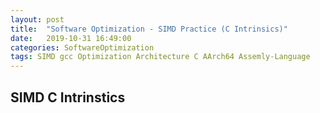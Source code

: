 ```yaml
---
layout: post
title:  "Software Optimization - SIMD Practice (C Intrinsics)"
date:   2019-10-31 16:49:00
categories: SoftwareOptimization
tags: SIMD gcc Optimization Architecture C AArch64 Assemly-Language
---
```


## SIMD C Intrinstics

